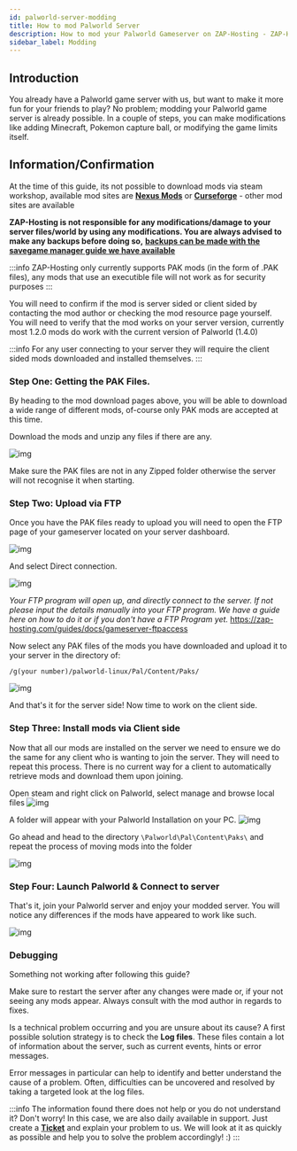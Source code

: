 ```yaml
---
id: palworld-server-modding
title: How to mod Palworld Server
description: How to mod your Palworld Gameserver on ZAP-Hosting - ZAP-Hosting.com documentation
sidebar_label: Modding
---
```



## Introduction
You already have a Palworld game server with us, but want to make it more fun for your friends to play? No problem; modding your Palworld game server is already possible. In a couple of steps, you can make modifications like adding Minecraft, Pokemon capture ball, or modifying the game limits itself.

## Information/Confirmation

At the time of this guide, its not possible to download mods via steam workshop, available mod sites are **[Nexus Mods](https://www.nexusmods.com/palworld/)** or **[Curseforge](https://www.curseforge.com/palworld/)**  - other mod sites are available

**ZAP-Hosting is not responsible for any modifications/damage to your server files/world by using any modifications. You are always advised to make any backups before doing so,** **[backups can be made with the savegame manager guide we have available](https://zap-hosting.com/guides/docs/palworld-server-savegames)**

:::info ZAP-Hosting only currently supports PAK mods (in the form of .PAK files), any mods that use an executible file will not work as for security purposes :::

You will need to confirm if the mod is server sided or client sided by contacting the mod author or checking the mod resource page yourself.
You will need to verify that the mod works on your server version, currently most 1.2.0 mods do work with the current version of Palworld (1.4.0)

:::info For any user connecting to your server they will require the client sided mods downloaded and installed themselves. :::

### Step One: Getting the PAK Files.

By heading to the mod download pages above, you will be able to download a wide range of different mods, of-course only PAK mods are accepted at this time.

Download the mods and unzip any files if there are any.

![img](https://screensaver01.zap-hosting.com/index.php/s/EA4NBWkQAZQoqfi/preview)


Make sure the PAK files are not in any Zipped folder otherwise the server will not recognise it when starting.


### Step Two: Upload via FTP

Once you have the PAK files ready to upload you will need to open the FTP page of your gameserver located on your server dashboard.

![img](https://screensaver01.zap-hosting.com/index.php/s/KtFPc8xRFAywHiK/preview)


And select Direct connection.

![img](https://screensaver01.zap-hosting.com/index.php/s/A6CzpG8ZFAZJcWd/preview)


*Your FTP program will open up, and directly connect to the server. If not please input the details manually into your FTP program. We have a guide here on how to do it or if you don't have a FTP Program yet.*
https://zap-hosting.com/guides/docs/gameserver-ftpaccess

Now select any PAK files of the mods you have downloaded and upload it to your server in the directory of:

`/g(your number)/palworld-linux/Pal/Content/Paks/`

![img](https://screensaver01.zap-hosting.com/index.php/s/87wqpW65SibyLGz/preview)


And that's it for the server side! Now time to work on the client side.

### Step Three: Install mods via Client side

Now that all our mods are installed on the server we need to ensure we do the same for any client who is wanting to join the server. They will need to repeat this process. There is no current way for a client to automatically retrieve mods and download them upon joining.

Open steam and right click on Palworld, select manage and browse local files
![img](https://screensaver01.zap-hosting.com/index.php/s/zf8iSjsJNit9sqB/preview)


A folder will appear with your Palworld Installation on your PC.
![img](https://screensaver01.zap-hosting.com/index.php/s/GwSzNffxDJaJCrX/preview)


Go ahead and head to the directory `\Palworld\Pal\Content\Paks\` and repeat the process of moving mods into the folder

![img](https://screensaver01.zap-hosting.com/index.php/s/ZmAtezELEbNCwc4/preview)


### Step Four: Launch Palworld & Connect to server

That's it, join your Palworld server and enjoy your modded server.
You will notice any differences if the mods have appeared to work like such.

![img](https://screensaver01.zap-hosting.com/index.php/s/dxytjjrwaqLtiik/preview)


### Debugging

Something not working after following this guide?

Make sure to restart the server after any changes were made or, if your not seeing any mods appear.
Always consult with the mod author in regards to fixes.

Is a technical problem occurring and you are unsure about its cause? A first possible solution strategy is to check the **Log files**. These files contain a lot of information about the server, such as current events, hints or error messages.

Error messages in particular can help to identify and better understand the cause of a problem. Often, difficulties can be uncovered and resolved by taking a targeted look at the log files.

:::info
The information found there does not help or you do not understand it? Don't worry! In this case, we are also daily available in support. Just create a **[Ticket](https://zap-hosting.com/en/customer/support/)** and explain your problem to us. We will look at it as quickly as possible and help you to solve the problem accordingly! :)
:::


